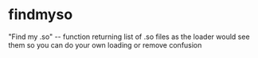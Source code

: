 # findmyso
"Find my .so" -- function returning list of .so files as the loader would see them so you can do your own loading or remove confusion
